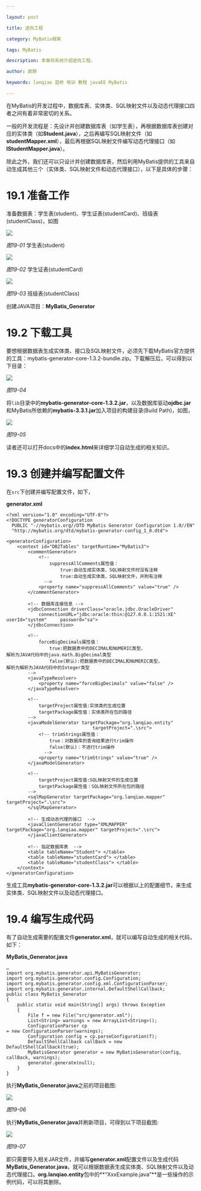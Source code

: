 ```yaml
---

layout: post

title: 逆向工程

category: MyBatis框架

tags: MyBatis

description: 本章将系统介绍逆向工程。

author: 颜群

keywords: lanqiao 蓝桥 培训 教程 javaEE MyBatis

---
```


在MyBatis的开发过程中，数据库表、实体类、SQL映射文件以及动态代理接口四者之间有着非常密切的关系。

一般的开发流程是：先设计并创建数据库表（如学生表），再根据数据库表创建对应的实体类（如**Student.java**），之后再编写SQL映射文件（如**studentMapper.xml**），最后再根据SQL映射文件编写动态代理接口（如**IStudentMapper.java**）。

除此之外，我们还可以只设计并创建数据库表，然后利用MyBatis提供的工具来自动生成其他三个（实体类、SQL映射文件和动态代理接口），以下是具体的步骤：

# 19.1 准备工作 #

准备数据表：学生表(student)、学生证表(studentCard)、班级表(studentClass)，如图

![](http://i.imgur.com/kY4IvVF.png)

*图19-01*
学生表(student)

![](http://i.imgur.com/himo2Ud.png)

*图19-02*
学生证表(studentCard)

![](http://i.imgur.com/weSYl00.jpg)

*图19-03*
班级表(studentClass)

创建JAVA项目：**MyBatis_Generator**


# 19.2 下载工具 #

要想根据数据表生成实体类、接口及SQL映射文件，必须先下载MyBatis官方提供的工具：mybatis-generator-core-1.3.2-bundle.zip。下载解压后，可以得到以下目录：

![](http://i.imgur.com/DMBaKBL.png)

*图19-04*


将`lib`目录中的**mybatis-generator-core-1.3.2.jar**，以及数据库驱动**ojdbc.jar**和MyBatis所依赖的**mybatis-3.3.1.jar**加入项目的构建目录(Build Path)，如图，

![](http://i.imgur.com/ef2SFan.png)

*图19-05*

读者还可以打开docs中的**index.html**来详细学习自动生成的相关知识。

# 19.3 创建并编写配置文件 #

在`src`下创建并编写配置文件，如下，

**generator.xml**

```
<?xml version="1.0" encoding="UTF-8"?>
<!DOCTYPE generatorConfiguration
  PUBLIC "-//mybatis.org//DTD MyBatis Generator Configuration 1.0//EN"
  "http://mybatis.org/dtd/mybatis-generator-config_1_0.dtd">

<generatorConfiguration>
	<context id="DB2Tables" targetRuntime="MyBatis3">
		<commentGenerator>
			<!--
				suppressAllComments属性值：
					true:自动生成实体类、SQL映射文件时没有注释
					true:自动生成实体类、SQL映射文件，并附有注释
			  -->
			<property name="suppressAllComments" value="true" />
		</commentGenerator>

		<!-- 数据库连接信息 -->
		<jdbcConnection driverClass="oracle.jdbc.OracleDriver"
			connectionURL="jdbc:oracle:thin:@127.0.0.1:1521:XE" 
userId="system" 	password="sa">
		</jdbcConnection>

		<!-- 
			forceBigDecimals属性值： 
				true:把数据表中的DECIMAL和NUMERIC类型，
解析为JAVA代码中的java.math.BigDecimal类型 
				false(默认):把数据表中的DECIMAL和NUMERIC类型，
解析为解析为JAVA代码中的Integer类型 
		-->
		<javaTypeResolver>
			<property name="forceBigDecimals" value="false" />
		</javaTypeResolver>

		<!-- 
			targetProject属性值:实体类的生成位置  
			targetPackage属性值：实体类所在包的路径
		-->
		<javaModelGenerator targetPackage="org.lanqiao.entity"
	                            targetProject=".\src">
			<!-- trimStrings属性值：
				true：对数据库的查询结果进行trim操作
				false(默认)：不进行trim操作
			  -->
			<property name="trimStrings" value="true" />
		</javaModelGenerator>

		<!-- 
			targetProject属性值:SQL映射文件的生成位置  
			targetPackage属性值：SQL映射文件所在包的路径
		-->
		<sqlMapGenerator targetPackage="org.lanqiao.mapper" 
targetProject=".\src">
		</sqlMapGenerator>

		<!-- 生成动态代理的接口  -->
		<javaClientGenerator type="XMLMAPPER"	targetPackage="org.lanqiao.mapper" targetProject=".\src">
		</javaClientGenerator>

		<!-- 指定数据库表  -->
		<table tableName="Student">	</table>
		<table tableName="studentCard">	</table>
		<table tableName="studentClass"> </table>
	</context>
</generatorConfiguration>
```

生成工具**mybatis-generator-core-1.3.2.jar**可以根据以上的配置细节，来生成实体类、SQL映射文件以及动态代理接口。

# 19.4 编写生成代码 #

有了自动生成需要的配置文件**generator.xml**，就可以编写自动生成的相关代码，如下：

**MyBatis_Generator.java**

```
…
import org.mybatis.generator.api.MyBatisGenerator;
import org.mybatis.generator.config.Configuration;
import org.mybatis.generator.config.xml.ConfigurationParser;
import org.mybatis.generator.internal.DefaultShellCallback;
public class MyBatis_Generator
{
	public static void main(String[] args) throws Exception
	{
		File f = new File("src/generator.xml");
		List<String> warnings = new ArrayList<String>();
		ConfigurationParser cp 
= new ConfigurationParser(warnings);
		Configuration config = cp.parseConfiguration(f);
		DefaultShellCallback callBack = new DefaultShellCallback(true);
		MyBatisGenerator generator = new MyBatisGenerator(config, callBack, warnings);
		generator.generate(null);
	}
}
```

执行**MyBatis_Generator.java**之前的项目截图:

![](http://i.imgur.com/p7DQx0k.png)

*图19-06*

执行**MyBatis_Generator.java**并刷新项目，可得到以下项目截图:

![](http://i.imgur.com/qMxZEnx.png)

*图19-07*

即只需要导入相关JAR文件，并编写**generator.xml**配置文件以及生成代码**MyBatis_Generator.java**，就可以根据数据表生成实体类、SQL映射文件以及动态代理接口。**org.lanqiao.entity**包中的**“XxxExample.java”**是一些操作的示例代码，可以将其删除。